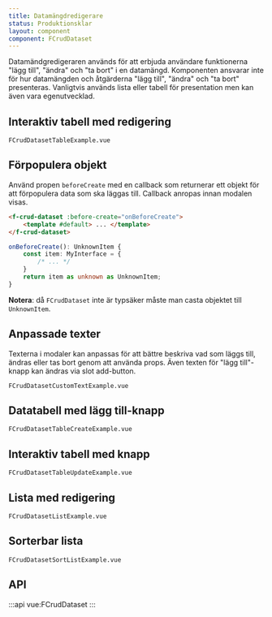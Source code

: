 ```yaml
---
title: Datamängdredigerare
status: Produktionsklar
layout: component
component: FCrudDataset
---
```


Datamändgredigeraren används för att erbjuda användare funktionerna "lägg till", "ändra" och "ta bort" i en datamängd.
Komponenten ansvarar inte för hur datamängden och åtgärderna "lägg till", "ändra" och "ta bort" presenteras.
Vanligtvis används lista eller tabell för presentation men kan även vara egenutvecklad.

## Interaktiv tabell med redigering

```import
FCrudDatasetTableExample.vue
```

## Förpopulera objekt

Använd propen `beforeCreate` med en callback som returnerar ett objekt för att förpopulera data som ska läggas till.
Callback anropas innan modalen visas.

```html static
<f-crud-dataset :before-create="onBeforeCreate">
    <template #default> ... </template>
</f-crud-dataset>
```

```ts
onBeforeCreate(): UnknownItem {
    const item: MyInterface = {
        /* ... */
    }
    return item as unknown as UnknownItem;
}
```

**Notera**: då `FCrudDataset` inte är typsäker måste man casta objektet till `UnknownItem`.

## Anpassade texter

Texterna i modaler kan anpassas för att bättre beskriva vad som läggs till, ändras eller tas bort genom att använda props. Även texten för "lägg till"-knapp kan ändras via slot add-button.

```import
FCrudDatasetCustomTextExample.vue
```

## Datatabell med lägg till-knapp

```import
FCrudDatasetTableCreateExample.vue
```

## Interaktiv tabell med knapp

```import
FCrudDatasetTableUpdateExample.vue
```

## Lista med redigering

```import
FCrudDatasetListExample.vue
```

## Sorterbar lista

```import
FCrudDatasetSortListExample.vue
```

## API

:::api
vue:FCrudDataset
:::
